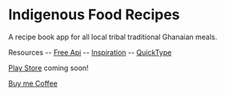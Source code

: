 # Indigenous Food Recipes

A recipe book app for all local tribal traditional Ghanaian meals.


Resources
-- [Free Api](https://dummyjson.com/docs/auth)
-- [Inspiration](https://www.youtube.com/watch?v=5lDJNFSWUD8)
-- [QuickType](https://app.quicktype.io)


[Play Store](buymeacoffee.com/mawuliazameti) coming soon!



[Buy me Coffee](buymeacoffee.com/mawuliazameti)
